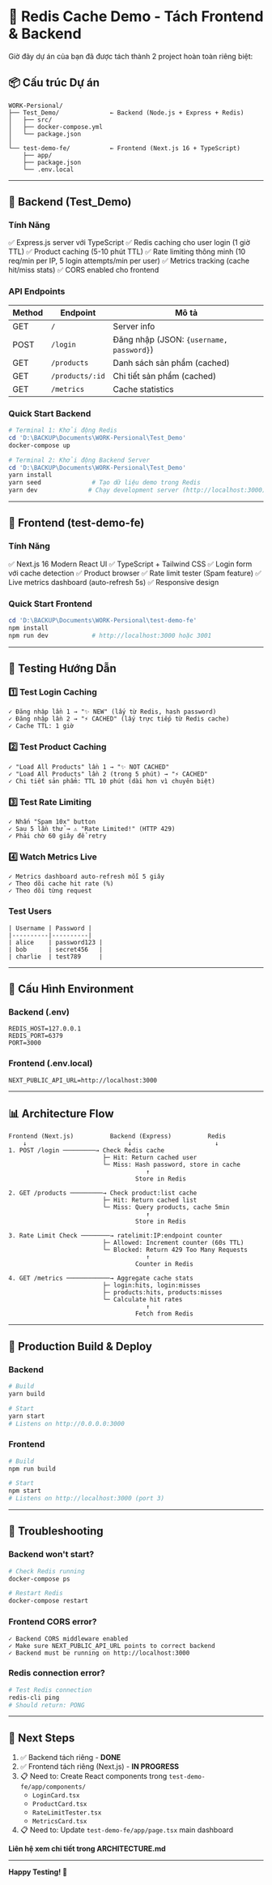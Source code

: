 # 🚀 Redis Cache Demo - Tách Frontend & Backend

Giờ đây dự án của bạn đã được tách thành 2 project hoàn toàn riêng biệt:

## 📦 Cấu trúc Dự án

```
WORK-Persional/
├── Test_Demo/              ← Backend (Node.js + Express + Redis)
│   ├── src/
│   ├── docker-compose.yml
│   └── package.json
│
└── test-demo-fe/           ← Frontend (Next.js 16 + TypeScript)
    ├── app/
    ├── package.json
    └── .env.local
```

---

## 🎯 Backend (Test_Demo)

### Tính Năng
✅ Express.js server với TypeScript
✅ Redis caching cho user login (1 giờ TTL)
✅ Product caching (5-10 phút TTL)
✅ Rate limiting thông minh (10 req/min per IP, 5 login attempts/min per user)
✅ Metrics tracking (cache hit/miss stats)
✅ CORS enabled cho frontend

### API Endpoints

| Method | Endpoint | Mô tả |
|--------|----------|-------|
| GET | `/` | Server info |
| POST | `/login` | Đăng nhập (JSON: `{username, password}`) |
| GET | `/products` | Danh sách sản phẩm (cached) |
| GET | `/products/:id` | Chi tiết sản phẩm (cached) |
| GET | `/metrics` | Cache statistics |

### Quick Start Backend

```powershell
# Terminal 1: Khởi động Redis
cd 'D:\BACKUP\Documents\WORK-Persional\Test_Demo'
docker-compose up

# Terminal 2: Khởi động Backend Server
cd 'D:\BACKUP\Documents\WORK-Persional\Test_Demo'
yarn install
yarn seed              # Tạo dữ liệu demo trong Redis
yarn dev              # Chạy development server (http://localhost:3000)
```

---

## 🎨 Frontend (test-demo-fe)

### Tính Năng
✅ Next.js 16 Modern React UI
✅ TypeScript + Tailwind CSS
✅ Login form với cache detection
✅ Product browser
✅ Rate limit tester (Spam feature)
✅ Live metrics dashboard (auto-refresh 5s)
✅ Responsive design

### Quick Start Frontend

```powershell
cd 'D:\BACKUP\Documents\WORK-Persional\test-demo-fe'
npm install
npm run dev            # http://localhost:3000 hoặc 3001
```

---

## 🧪 Testing Hướng Dẫn

### 1️⃣ Test Login Caching
```
✓ Đăng nhập lần 1 → "✨ NEW" (lấy từ Redis, hash password)
✓ Đăng nhập lần 2 → "⚡ CACHED" (lấy trực tiếp từ Redis cache)
✓ Cache TTL: 1 giờ
```

### 2️⃣ Test Product Caching
```
✓ "Load All Products" lần 1 → "✨ NOT CACHED"
✓ "Load All Products" lần 2 (trong 5 phút) → "⚡ CACHED"
✓ Chi tiết sản phẩm: TTL 10 phút (dài hơn vì chuyên biệt)
```

### 3️⃣ Test Rate Limiting
```
✓ Nhấn "Spam 10x" button
✓ Sau 5 lần thử → ⚠️ "Rate Limited!" (HTTP 429)
✓ Phải chờ 60 giây để retry
```

### 4️⃣ Watch Metrics Live
```
✓ Metrics dashboard auto-refresh mỗi 5 giây
✓ Theo dõi cache hit rate (%)
✓ Theo dõi từng request
```

### Test Users

```
| Username | Password |
|----------|----------|
| alice    | password123 |
| bob      | secret456   |
| charlie  | test789     |
```

---

## 🔧 Cấu Hình Environment

### Backend (.env)
```
REDIS_HOST=127.0.0.1
REDIS_PORT=6379
PORT=3000
```

### Frontend (.env.local)
```
NEXT_PUBLIC_API_URL=http://localhost:3000
```

---

## 📊 Architecture Flow

```
Frontend (Next.js)          Backend (Express)          Redis
    ↓                            ↓                       ↓
1. POST /login ─────────→ Check Redis cache
                          ├─ Hit: Return cached user
                          └─ Miss: Hash password, store in cache
                                      ↑
                                   Store in Redis

2. GET /products ─────────→ Check product:list cache
                          ├─ Hit: Return cached list
                          └─ Miss: Query products, cache 5min
                                      ↑
                                   Store in Redis

3. Rate Limit Check ────────→ ratelimit:IP:endpoint counter
                          ├─ Allowed: Increment counter (60s TTL)
                          └─ Blocked: Return 429 Too Many Requests
                                      ↑
                                   Counter in Redis

4. GET /metrics ────────────→ Aggregate cache stats
                          ├─ login:hits, login:misses
                          ├─ products:hits, products:misses
                          └─ Calculate hit rates
                                      ↑
                                   Fetch from Redis
```

---

## 🚀 Production Build & Deploy

### Backend
```bash
# Build
yarn build

# Start
yarn start
# Listens on http://0.0.0.0:3000
```

### Frontend
```bash
# Build
npm run build

# Start
npm start
# Listens on http://localhost:3000 (port 3)
```

---

## 🐛 Troubleshooting

### Backend won't start?
```bash
# Check Redis running
docker-compose ps

# Restart Redis
docker-compose restart
```

### Frontend CORS error?
```
✓ Backend CORS middleware enabled
✓ Make sure NEXT_PUBLIC_API_URL points to correct backend
✓ Backend must be running on http://localhost:3000
```

### Redis connection error?
```bash
# Test Redis connection
redis-cli ping
# Should return: PONG
```

---

## 📝 Next Steps

1. ✅ Backend tách riêng - **DONE**
2. ✅ Frontend tách riêng (Next.js) - **IN PROGRESS**
3. 📋 Need to: Create React components trong `test-demo-fe/app/components/`
   - `LoginCard.tsx`
   - `ProductCard.tsx`
   - `RateLimitTester.tsx`
   - `MetricsCard.tsx`
4. 📋 Need to: Update `test-demo-fe/app/page.tsx` main dashboard

**Liên hệ xem chi tiết trong ARCHITECTURE.md**

---

**Happy Testing! 🎉**
